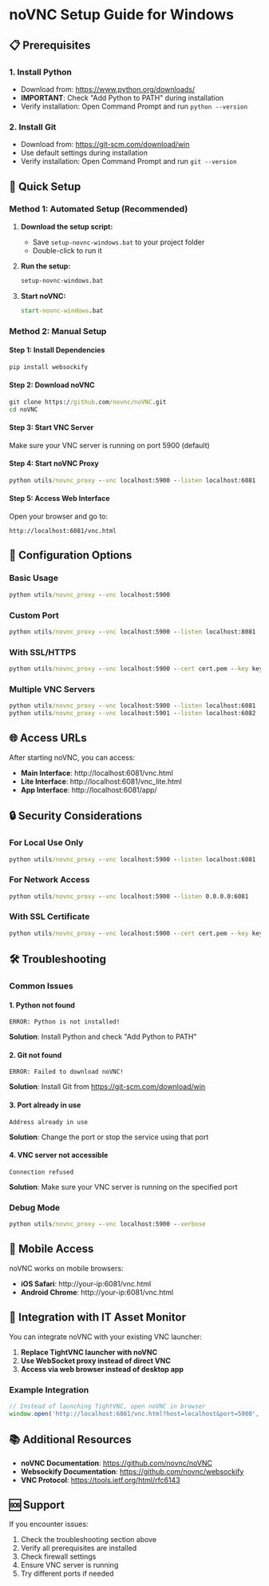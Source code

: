 # noVNC Setup Guide for Windows

## 📋 Prerequisites

### 1. Install Python
- Download from: https://www.python.org/downloads/
- **IMPORTANT**: Check "Add Python to PATH" during installation
- Verify installation: Open Command Prompt and run `python --version`

### 2. Install Git
- Download from: https://git-scm.com/download/win
- Use default settings during installation
- Verify installation: Open Command Prompt and run `git --version`

## 🚀 Quick Setup

### Method 1: Automated Setup (Recommended)
1. **Download the setup script:**
   - Save `setup-novnc-windows.bat` to your project folder
   - Double-click to run it

2. **Run the setup:**
   ```cmd
   setup-novnc-windows.bat
   ```

3. **Start noVNC:**
   ```cmd
   start-novnc-windows.bat
   ```

### Method 2: Manual Setup

#### Step 1: Install Dependencies
```cmd
pip install websockify
```

#### Step 2: Download noVNC
```cmd
git clone https://github.com/novnc/noVNC.git
cd noVNC
```

#### Step 3: Start VNC Server
Make sure your VNC server is running on port 5900 (default)

#### Step 4: Start noVNC Proxy
```cmd
python utils/novnc_proxy --vnc localhost:5900 --listen localhost:6081
```

#### Step 5: Access Web Interface
Open your browser and go to:
```
http://localhost:6081/vnc.html
```

## 🔧 Configuration Options

### Basic Usage
```cmd
python utils/novnc_proxy --vnc localhost:5900
```

### Custom Port
```cmd
python utils/novnc_proxy --vnc localhost:5900 --listen localhost:8081
```

### With SSL/HTTPS
```cmd
python utils/novnc_proxy --vnc localhost:5900 --cert cert.pem --key key.pem
```

### Multiple VNC Servers
```cmd
python utils/novnc_proxy --vnc localhost:5900 --listen localhost:6081
python utils/novnc_proxy --vnc localhost:5901 --listen localhost:6082
```

## 🌐 Access URLs

After starting noVNC, you can access:

- **Main Interface**: http://localhost:6081/vnc.html
- **Lite Interface**: http://localhost:6081/vnc_lite.html
- **App Interface**: http://localhost:6081/app/

## 🔒 Security Considerations

### For Local Use Only
```cmd
python utils/novnc_proxy --vnc localhost:5900 --listen localhost:6081
```

### For Network Access
```cmd
python utils/novnc_proxy --vnc localhost:5900 --listen 0.0.0.0:6081
```

### With SSL Certificate
```cmd
python utils/novnc_proxy --vnc localhost:5900 --cert cert.pem --key key.pem --listen localhost:6081
```

## 🛠️ Troubleshooting

### Common Issues

#### 1. Python not found
```
ERROR: Python is not installed!
```
**Solution**: Install Python and check "Add Python to PATH"

#### 2. Git not found
```
ERROR: Failed to download noVNC!
```
**Solution**: Install Git from https://git-scm.com/download/win

#### 3. Port already in use
```
Address already in use
```
**Solution**: Change the port or stop the service using that port

#### 4. VNC server not accessible
```
Connection refused
```
**Solution**: Make sure your VNC server is running on the specified port

### Debug Mode
```cmd
python utils/novnc_proxy --vnc localhost:5900 --verbose
```

## 📱 Mobile Access

noVNC works on mobile browsers:
- **iOS Safari**: http://your-ip:6081/vnc.html
- **Android Chrome**: http://your-ip:6081/vnc.html

## 🔄 Integration with IT Asset Monitor

You can integrate noVNC with your existing VNC launcher:

1. **Replace TightVNC launcher with noVNC**
2. **Use WebSocket proxy instead of direct VNC**
3. **Access via web browser instead of desktop app**

### Example Integration
```javascript
// Instead of launching TightVNC, open noVNC in browser
window.open('http://localhost:6081/vnc.html?host=localhost&port=5900', '_blank');
```

## 📚 Additional Resources

- **noVNC Documentation**: https://github.com/novnc/noVNC
- **Websockify Documentation**: https://github.com/novnc/websockify
- **VNC Protocol**: https://tools.ietf.org/html/rfc6143

## 🆘 Support

If you encounter issues:
1. Check the troubleshooting section above
2. Verify all prerequisites are installed
3. Check firewall settings
4. Ensure VNC server is running
5. Try different ports if needed
